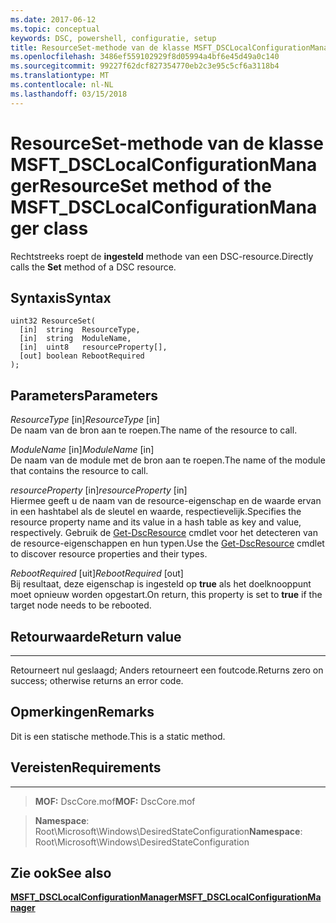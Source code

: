```yaml
---
ms.date: 2017-06-12
ms.topic: conceptual
keywords: DSC, powershell, configuratie, setup
title: ResourceSet-methode van de klasse MSFT_DSCLocalConfigurationManager
ms.openlocfilehash: 3486ef559102929f8d05994a4bf6e45d49a0c140
ms.sourcegitcommit: 99227f62dcf827354770eb2c3e95c5cf6a3118b4
ms.translationtype: MT
ms.contentlocale: nl-NL
ms.lasthandoff: 03/15/2018
---
```

# <a name="resourceset-method-of-the-msftdsclocalconfigurationmanager-class"></a><span data-ttu-id="da7ea-103">ResourceSet-methode van de klasse MSFT_DSCLocalConfigurationManager</span><span class="sxs-lookup"><span data-stu-id="da7ea-103">ResourceSet method of the MSFT_DSCLocalConfigurationManager class</span></span>

<span data-ttu-id="da7ea-104">Rechtstreeks roept de **ingesteld** methode van een DSC-resource.</span><span class="sxs-lookup"><span data-stu-id="da7ea-104">Directly calls the **Set** method of a DSC resource.</span></span>

<a name="syntax"></a><span data-ttu-id="da7ea-105">Syntaxis</span><span class="sxs-lookup"><span data-stu-id="da7ea-105">Syntax</span></span>
------

```mof
uint32 ResourceSet(
  [in]  string  ResourceType,
  [in]  string  ModuleName,
  [in]  uint8   resourceProperty[],
  [out] boolean RebootRequired
);
```

<a name="parameters"></a><span data-ttu-id="da7ea-106">Parameters</span><span class="sxs-lookup"><span data-stu-id="da7ea-106">Parameters</span></span>
----------

<span data-ttu-id="da7ea-107">*ResourceType* \[in\]</span><span class="sxs-lookup"><span data-stu-id="da7ea-107">*ResourceType* \[in\]</span></span>  
<span data-ttu-id="da7ea-108">De naam van de bron aan te roepen.</span><span class="sxs-lookup"><span data-stu-id="da7ea-108">The name of the resource to call.</span></span>

<span data-ttu-id="da7ea-109">*ModuleName* \[in\]</span><span class="sxs-lookup"><span data-stu-id="da7ea-109">*ModuleName* \[in\]</span></span>  
<span data-ttu-id="da7ea-110">De naam van de module met de bron aan te roepen.</span><span class="sxs-lookup"><span data-stu-id="da7ea-110">The name of the module that contains the resource to call.</span></span>

<span data-ttu-id="da7ea-111">*resourceProperty* \[in\]</span><span class="sxs-lookup"><span data-stu-id="da7ea-111">*resourceProperty* \[in\]</span></span>  
<span data-ttu-id="da7ea-112">Hiermee geeft u de naam van de resource-eigenschap en de waarde ervan in een hashtabel als de sleutel en waarde, respectievelijk.</span><span class="sxs-lookup"><span data-stu-id="da7ea-112">Specifies the resource property name and its value in a hash table as key and value, respectively.</span></span> <span data-ttu-id="da7ea-113">Gebruik de [Get-DscResource](https://technet.microsoft.com/library/dn521625.aspx) cmdlet voor het detecteren van de resource-eigenschappen en hun typen.</span><span class="sxs-lookup"><span data-stu-id="da7ea-113">Use the [Get-DscResource](https://technet.microsoft.com/library/dn521625.aspx) cmdlet to discover resource properties and their types.</span></span>

<span data-ttu-id="da7ea-114">*RebootRequired* \[uit\]</span><span class="sxs-lookup"><span data-stu-id="da7ea-114">*RebootRequired* \[out\]</span></span>  
<span data-ttu-id="da7ea-115">Bij resultaat, deze eigenschap is ingesteld op **true** als het doelknooppunt moet opnieuw worden opgestart.</span><span class="sxs-lookup"><span data-stu-id="da7ea-115">On return, this property is set to **true** if the target node needs to be rebooted.</span></span>

## <a name="return-value"></a><span data-ttu-id="da7ea-116">Retourwaarde</span><span class="sxs-lookup"><span data-stu-id="da7ea-116">Return value</span></span>
------------

<span data-ttu-id="da7ea-117">Retourneert nul geslaagd; Anders retourneert een foutcode.</span><span class="sxs-lookup"><span data-stu-id="da7ea-117">Returns zero on success; otherwise returns an error code.</span></span>

## <a name="remarks"></a><span data-ttu-id="da7ea-118">Opmerkingen</span><span class="sxs-lookup"><span data-stu-id="da7ea-118">Remarks</span></span>

<span data-ttu-id="da7ea-119">Dit is een statische methode.</span><span class="sxs-lookup"><span data-stu-id="da7ea-119">This is a static method.</span></span>

## <a name="requirements"></a><span data-ttu-id="da7ea-120">Vereisten</span><span class="sxs-lookup"><span data-stu-id="da7ea-120">Requirements</span></span>
------------
><span data-ttu-id="da7ea-121">**MOF:** DscCore.mof</span><span class="sxs-lookup"><span data-stu-id="da7ea-121">**MOF:** DscCore.mof</span></span>

><span data-ttu-id="da7ea-122">**Namespace**: Root\Microsoft\Windows\DesiredStateConfiguration</span><span class="sxs-lookup"><span data-stu-id="da7ea-122">**Namespace**: Root\Microsoft\Windows\DesiredStateConfiguration</span></span>


## <a name="see-also"></a><span data-ttu-id="da7ea-123">Zie ook</span><span class="sxs-lookup"><span data-stu-id="da7ea-123">See also</span></span>


[<span data-ttu-id="da7ea-124">**MSFT_DSCLocalConfigurationManager**</span><span class="sxs-lookup"><span data-stu-id="da7ea-124">**MSFT_DSCLocalConfigurationManager**</span></span>](msft-dsclocalconfigurationmanager.md)

 

 




